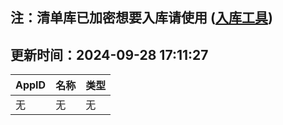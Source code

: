 ## 注：清单库已加密想要入库请使用 ([入库工具](https://github.com/BlankTMing/ManifestAutoUpdate/releases))

## 更新时间：2024-09-28 17:11:27
| AppID | 名称 | 类型  |
| :-------------------- | :----------------------------- | :----------- |
| 无 | 无 | 无 |
